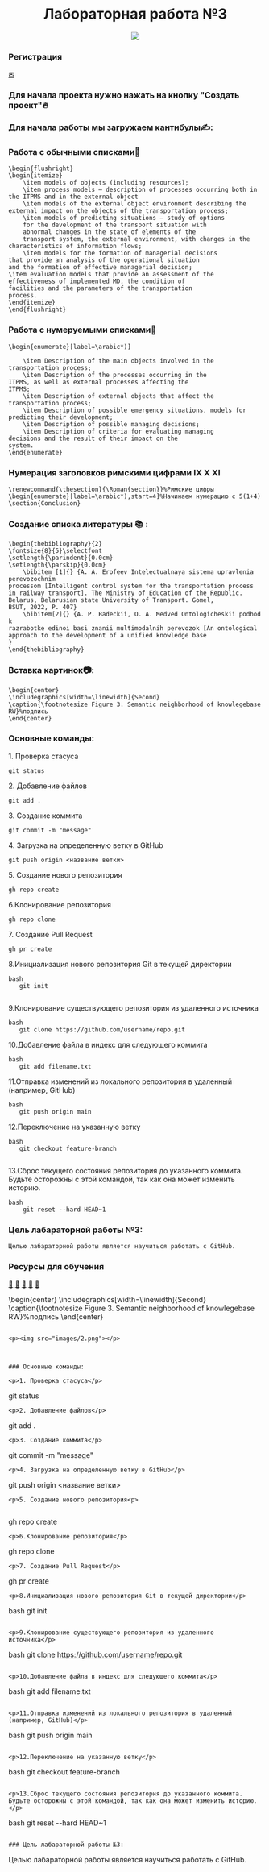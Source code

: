 <h1 align="center"> Лабораторная работа №3</h1>
<p align="center"><img src="1.png">
  
### Регистрация

<a href="https://ru.overleaf.com/register">✉</a>

### Для начала проекта нужно нажать на кнопку "Создать проект"🔥



### Для начала работы мы загружаем кантибулы✍:


### Работа c обычными списками📃

```
\begin{flushright}
\begin{itemize}
    \item models of objects (including resources);
    \item process models — description of processes occurring both in the ITPMS and in the external object
    \item models of the external object environment describing the external impact on the objects of the transportation process;
    \item models of predicting situations — study of options
    for the development of the transport situation with
    abnormal changes in the state of elements of the
    transport system, the external environment, with changes in the characteristics of information flows;
    \item models for the formation of managerial decisions
that provide an analysis of the operational situation
and the formation of effective managerial decision;
\item evaluation models that provide an assessment of the
effectiveness of implemented MD, the condition of
facilities and the parameters of the transportation
process.
\end{itemize}
\end{flushright}
```

### Работа с нумеруемыми списками📆
```
\begin{enumerate}[label=\arabic*)]

    \item Description of the main objects involved in the
transportation process;
    \item Description of the processes occurring in the
ITPMS, as well as external processes affecting the
ITPMS;
    \item Description of external objects that affect the transportation process;
    \item Description of possible emergency situations, models for predicting their development;
    \item Description of possible managing decisions;
    \item Description of criteria for evaluating managing
decisions and the result of their impact on the
system.
\end{enumerate}
```

### Нумерация заголовков римскими цифрами Ⅸ Ⅹ Ⅺ
```
\renewcommand{\thesection}{\Roman{section}}%Римские цифры
\begin{enumerate}[label=\arabic*),start=4]%Начинаем нумерацию с 5(1+4)
\section{Conclusion}   
```


 
### Создание списка литературы 📚 :
```
\begin{thebibliography}{2}
\fontsize{8}{5}\selectfont
\setlength{\parindent}{0.0cm}
\setlength{\parskip}{0.0cm}
    \bibitem [1]{} {A. A. Erofeev Intelectualnaya sistema upravlenia perevozochnim
processom [Intelligent control system for the transportation process in railway transport]. The Ministry of Education of the Republic. Belarus, Belarusian state University of Transport. Gomel,
BSUT, 2022, P. 407}
    \bibitem[2]{} {A. P. Badeckii, O. A. Medved Ontologicheskii podhod k
razrabotke edinoi basi znanii multimodalnih perevozok [An ontological approach to the development of a unified knowledge base
}
\end{thebibliography}
```
### Вставка картинок📷:

```
\begin{center}
\includegraphics[width=\linewidth]{Second}
\caption{\footnotesize Figure 3. Semantic neighborhood of knowlegebase RW}%подпись
\end{center}
```



 
### Основные команды:

<p> 1. Проверка стасуса </p>

 ```
 git status
 ```
<p> 2. Добавление файлов </p>

```
git add .
```
<p> 3. Создание коммита </p>

```
git commit -m "message"
```
<p> 4. Загрузка на определенную ветку в GitHub </p>

```
git push origin <название ветки>
```
<p> 5. Создание нового репозитория <p>
  
```
gh repo create
```
<p> 6.Клонирование репозитория </p>

```
gh repo clone
```
<p> 7. Создание Pull Request </p>

```
gh pr create
```
<p> 8.Инициализация нового репозитория Git в текущей директории </p>

```
bash
   git init
   
```

<p> 9.Клонирование существующего репозитория из удаленного источника </p>

```
bash
   git clone https://github.com/username/repo.git
```

<p> 10.Добавление файла в индекс для следующего коммита </p>

```
bash
   git add filename.txt
```

<p> 11.Отправка изменений из локального репозитория в удаленный (например, GitHub) </p>

```
bash
   git push origin main
```

<p> 12.Переключение на указанную ветку </p>

```
bash
   git checkout feature-branch
   
```

<p> 13.Сброс текущего состояния репозитория до указанного коммита. Будьте осторожны с этой командой, так как она может изменить историю. </p>

```
bash
    git reset --hard HEAD~1
```

### Цель лабараторной работы №3:

```
Целью лабараторной работы является научиться работать с GitHub.
```

### Ресурсы для обучения
<a href="https://habr.com/ru/articles/541258/">📙</a>
<a href="https://www.udemy.com/course/git-basic-concept-fundamentals-github/">📕</a>
<a href="https://www.udemy.com/course/git-complete/">📗</a>
<a href="https://www.udemy.com/course/git-expert-4-hours/">📘</a>
<a href="https://www.udemy.com/course/git-and-github-complete-guide/">📖</a>

\begin{center}
\includegraphics[width=\linewidth]{Second}
\caption{\footnotesize Figure 3. Semantic neighborhood of knowlegebase RW}%подпись
\end{center}
```

<p><img src="images/2.png"></p>


 
### Основные команды:

<p>1. Проверка стасуса</p>

 ```
 git status
 ```
<p>2. Добавление файлов</p>

```
git add .
```
<p>3. Создание коммита</p>

```
git commit -m "message"
```
<p>4. Загрузка на определенную ветку в GitHub</p>

```
git push origin <название ветки>
```
<p>5. Создание нового репозитория<p>
  
```
gh repo create
```
<p>6.Клонирование репозитория</p>

```
gh repo clone
```
<p>7. Создание Pull Request</p>

```
gh pr create
```
<p>8.Инициализация нового репозитория Git в текущей директории</p>

```
bash
   git init
   
```

<p>9.Клонирование существующего репозитория из удаленного источника</p>

```
bash
   git clone https://github.com/username/repo.git
```

<p>10.Добавление файла в индекс для следующего коммита</p>

```
bash
   git add filename.txt
```

<p>11.Отправка изменений из локального репозитория в удаленный (например, GitHub)</p>

```
bash
   git push origin main
```

<p>12.Переключение на указанную ветку</p>

```
bash
   git checkout feature-branch
   
```

<p>13.Сброс текущего состояния репозитория до указанного коммита. Будьте осторожны с этой командой, так как она может изменить историю.</p>

```
bash
    git reset --hard HEAD~1
```

### Цель лабараторной работы №3:

```
Целью лабараторной работы является научиться работать с GitHub.
```

